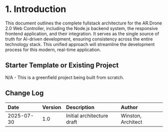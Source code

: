 # **1\. Introduction**

This document outlines the complete fullstack architecture for the AR.Drone 2.0 Web Controller, including the Node.js backend system, the responsive frontend application, and their integration. It serves as the single source of truth for AI-driven development, ensuring consistency across the entire technology stack. This unified approach will streamline the development process for this modern, real-time application.

## **Starter Template or Existing Project**

N/A \- This is a greenfield project being built from scratch.

## **Change Log**

| Date | Version | Description | Author |
| :---- | :---- | :---- | :---- |
| 2025-07-30 | 1.0 | Initial architecture draft | Winston, Architect |

